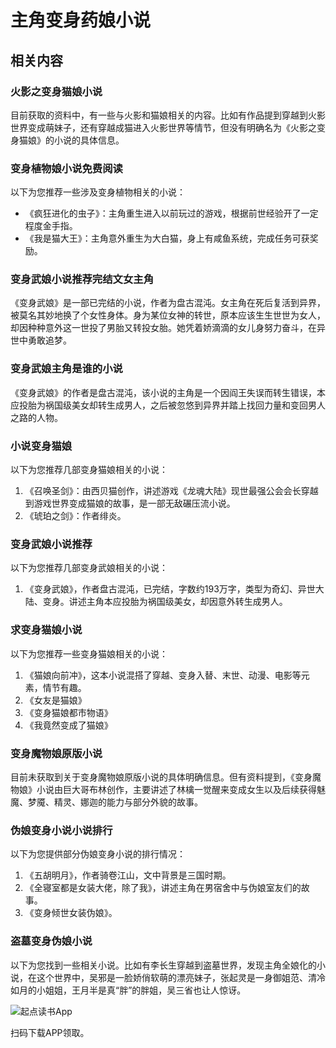 # 主角变身药娘小说

## 相关内容

### 火影之变身猫娘小说

目前获取的资料中，有一些与火影和猫娘相关的内容。比如有作品提到穿越到火影世界变成萌妹子，还有穿越成猫进入火影世界等情节，但没有明确名为《火影之变身猫娘》的小说的具体信息。

### 变身植物娘小说免费阅读

以下为您推荐一些涉及变身植物相关的小说：
- 《疯狂进化的虫子》：主角重生进入以前玩过的游戏，根据前世经验开了一定程度金手指。
- 《我是猫大王》：主角意外重生为大白猫，身上有咸鱼系统，完成任务可获奖励。

### 变身武娘小说推荐完结文女主角

《变身武娘》是一部已完结的小说，作者为盘古混沌。女主角在死后复活到异界，被莫名其妙地换了个女性身体。身为某位女神的转世，原本应该生生世世为女人，却因种种意外这一世投了男胎又转投女胎。她凭着娇滴滴的女儿身努力奋斗，在异世中勇敢追梦。

### 变身武娘主角是谁的小说

《变身武娘》的作者是盘古混沌，该小说的主角是一个因阎王失误而转生错误，本应投胎为祸国级美女却转生成男人，之后被忽悠到异界并踏上找回力量和变回男人之路的人物。

### 小说变身猫娘

以下为您推荐几部变身猫娘相关的小说：
1. 《召唤圣剑》：由西贝猫创作，讲述游戏《龙魂大陆》现世最强公会会长穿越到游戏世界变成猫娘的故事，是一部无敌碾压流小说。
2. 《琥珀之剑》：作者绯炎。

### 变身武娘小说推荐

以下为您推荐几部变身武娘相关的小说：
1. 《变身武娘》，作者盘古混沌，已完结，字数约193万字，类型为奇幻、异世大陆、变身。讲述主角本应投胎为祸国级美女，却因意外转生成男人。

### 求变身猫娘小说

以下为您推荐一些变身猫娘相关的小说：
1. 《猫娘向前冲》，这本小说混搭了穿越、变身入替、末世、动漫、电影等元素，情节有趣。
2. 《女友是猫娘》
3. 《变身猫娘都市物语》
4. 《我竟然变成了猫娘》

### 变身魔物娘原版小说

目前未获取到关于变身魔物娘原版小说的具体明确信息。但有资料提到，《变身魔物娘》小说由巨大哥布林创作，主要讲述了林檎一觉醒来变成女生以及后续获得魅魔、梦魇、精灵、娜迦的能力与部分外貌的故事。

### 伪娘变身小说小说排行

以下为您提供部分伪娘变身小说的排行情况：
1. 《五胡明月》，作者骑卷江山，文中背景是三国时期。
2. 《全寝室都是女装大佬，除了我》，讲述主角在男宿舍中与伪娘室友们的故事。
3. 《变身倾世女装伪娘》。

### 盗墓变身伪娘小说

以下为您找到一些相关小说。比如有李长生穿越到盗墓世界，发现主角全娘化的小说，在这个世界中，吴邪是一脸娇俏软萌的漂亮妹子，张起灵是一身御姐范、清冷如月的小姐姐，王月半是真“胖”的胖姐，吴三省也让人惊讶。

![起点读书App](https://imgservices-1252317822.image.myqcloud.com/coco/s03032023/fb9dbdd4.avvf16.png)

扫码下载APP领取。